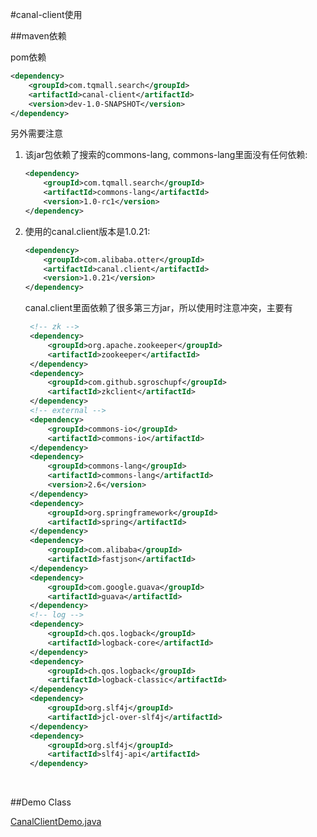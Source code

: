 

#canal-client使用

##maven依赖

pom依赖

```xml
<dependency>
	<groupId>com.tqmall.search</groupId>
	<artifactId>canal-client</artifactId>
	<version>dev-1.0-SNAPSHOT</version>
</dependency>
```

另外需要注意

1. 该jar包依赖了搜索的commons-lang, commons-lang里面没有任何依赖:

   ```xml
   <dependency>
       <groupId>com.tqmall.search</groupId>
       <artifactId>commons-lang</artifactId>
       <version>1.0-rc1</version>
   </dependency>
   ```

2. 使用的canal.client版本是1.0.21: 

   ```xml
   <dependency>
       <groupId>com.alibaba.otter</groupId>
       <artifactId>canal.client</artifactId>
       <version>1.0.21</version>
   </dependency>
   ```

   canal.client里面依赖了很多第三方jar，所以使用时注意冲突，主要有

   ```xml
    <!-- zk -->
    <dependency>
        <groupId>org.apache.zookeeper</groupId>
        <artifactId>zookeeper</artifactId>
    </dependency>
    <dependency>
        <groupId>com.github.sgroschupf</groupId>
        <artifactId>zkclient</artifactId>
    </dependency>
    <!-- external -->
    <dependency>
        <groupId>commons-io</groupId>
        <artifactId>commons-io</artifactId>
    </dependency>
    <dependency>
        <groupId>commons-lang</groupId>
        <artifactId>commons-lang</artifactId>
        <version>2.6</version>
    </dependency>
    <dependency>
        <groupId>org.springframework</groupId>
        <artifactId>spring</artifactId>
    </dependency>
    <dependency>
        <groupId>com.alibaba</groupId>
        <artifactId>fastjson</artifactId>
    </dependency>
    <dependency>
        <groupId>com.google.guava</groupId>
        <artifactId>guava</artifactId>
    </dependency>
    <!-- log -->
    <dependency>
        <groupId>ch.qos.logback</groupId>
        <artifactId>logback-core</artifactId>
    </dependency>
    <dependency>
        <groupId>ch.qos.logback</groupId>
        <artifactId>logback-classic</artifactId>
    </dependency>
    <dependency>
        <groupId>org.slf4j</groupId>
        <artifactId>jcl-over-slf4j</artifactId>
    </dependency>
    <dependency>
        <groupId>org.slf4j</groupId>
        <artifactId>slf4j-api</artifactId>
    </dependency>
   ```

​	

##Demo Class

[CanalClientDemo.java](src/test/java/com/tqmall/search/canal/CanalClientDemo.java)

